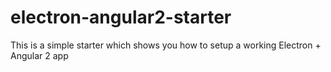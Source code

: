 # electron-angular2-starter
This is a simple starter which shows you how to setup a working Electron + Angular 2 app 

